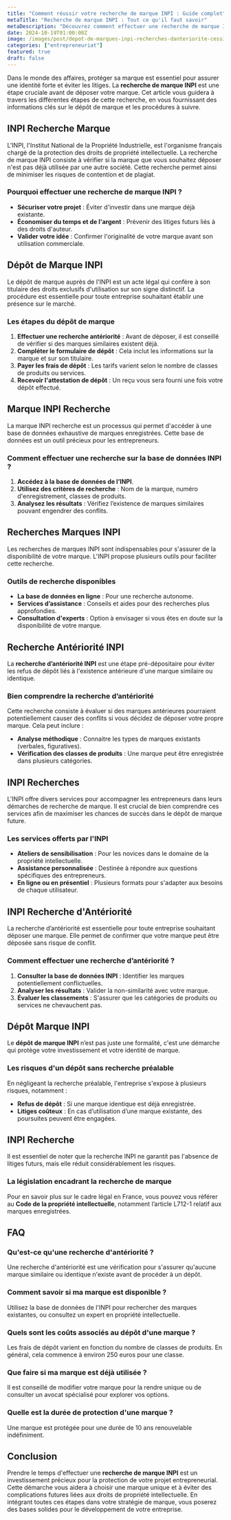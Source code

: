 ```yaml
---
title: "Comment réussir votre recherche de marque INPI : Guide complet"
metaTitle: "Recherche de marque INPI : Tout ce qu'il faut savoir"
metaDescription: "Découvrez comment effectuer une recherche de marque INPI et les étapes essentielles pour protéger votre marque."
date: 2024-10-19T01:00:00Z
image: /images/post/depot-de-marques-inpi-recherches-danteriorite-cession-licence-transfert-0.webp
categories: ["entrepreneuriat"]
featured: true
draft: false
---
```


Dans le monde des affaires, protéger sa marque est essentiel pour assurer une identité forte et éviter les litiges. La **recherche de marque INPI** est une étape cruciale avant de déposer votre marque. Cet article vous guidera à travers les différentes étapes de cette recherche, en vous fournissant des informations clés sur le dépôt de marque et les procédures à suivre.

## INPI Recherche Marque

L'INPI, l'Institut National de la Propriété Industrielle, est l'organisme français chargé de la protection des droits de propriété intellectuelle. La recherche de marque INPI consiste à vérifier si la marque que vous souhaitez déposer n'est pas déjà utilisée par une autre société. Cette recherche permet ainsi de minimiser les risques de contention et de plagiat.

### Pourquoi effectuer une recherche de marque INPI ?

- **Sécuriser votre projet** : Éviter d'investir dans une marque déjà existante.
- **Économiser du temps et de l'argent** : Prévenir des litiges futurs liés à des droits d'auteur.
- **Valider votre idée** : Confirmer l'originalité de votre marque avant son utilisation commerciale.

## Dépôt de Marque INPI

Le dépôt de marque auprès de l'INPI est un acte légal qui confère à son titulaire des droits exclusifs d'utilisation sur son signe distinctif. La procédure est essentielle pour toute entreprise souhaitant établir une présence sur le marché.

### Les étapes du dépôt de marque

1. **Effectuer une recherche antériorité** : Avant de déposer, il est conseillé de vérifier si des marques similaires existent déjà.
2. **Compléter le formulaire de dépôt** : Cela inclut les informations sur la marque et sur son titulaire.
3. **Payer les frais de dépôt** : Les tarifs varient selon le nombre de classes de produits ou services.
4. **Recevoir l'attestation de dépôt** : Un reçu vous sera fourni une fois votre dépôt effectué.

## Marque INPI Recherche

La marque INPI recherche est un processus qui permet d'accéder à une base de données exhaustive de marques enregistrées. Cette base de données est un outil précieux pour les entrepreneurs.

### Comment effectuer une recherche sur la base de données INPI ?

1. **Accédez à la base de données de l’INPI**.
2. **Utilisez des critères de recherche** : Nom de la marque, numéro d'enregistrement, classes de produits.
3. **Analysez les résultats** : Vérifiez l’existence de marques similaires pouvant engendrer des conflits.

## Recherches Marques INPI

Les recherches de marques INPI sont indispensables pour s'assurer de la disponibilité de votre marque. L'INPI propose plusieurs outils pour faciliter cette recherche.

### Outils de recherche disponibles

- **La base de données en ligne** : Pour une recherche autonome.
- **Services d’assistance** : Conseils et aides pour des recherches plus approfondies.
- **Consultation d'experts** : Option à envisager si vous êtes en doute sur la disponibilité de votre marque.

## Recherche Antériorité INPI

La **recherche d’antériorité INPI** est une étape pré-dépositaire pour éviter les refus de dépôt liés à l'existence antérieure d'une marque similaire ou identique.

### Bien comprendre la recherche d’antériorité

Cette recherche consiste à évaluer si des marques antérieures pourraient potentiellement causer des conflits si vous décidez de déposer votre propre marque. Cela peut inclure :

- **Analyse méthodique** : Connaitre les types de marques existants (verbales, figuratives).
- **Vérification des classes de produits** : Une marque peut être enregistrée dans plusieurs catégories.

## INPI Recherches

L'INPI offre divers services pour accompagner les entrepreneurs dans leurs démarches de recherche de marque. Il est crucial de bien comprendre ces services afin de maximiser les chances de succès dans le dépôt de marque future.

### Les services offerts par l'INPI

- **Ateliers de sensibilisation** : Pour les novices dans le domaine de la propriété intellectuelle.
- **Assistance personnalisée** : Destinée à répondre aux questions spécifiques des entrepreneurs.
- **En ligne ou en présentiel** : Plusieurs formats pour s'adapter aux besoins de chaque utilisateur.

## INPI Recherche d'Antériorité

La recherche d’antériorité est essentielle pour toute entreprise souhaitant déposer une marque. Elle permet de confirmer que votre marque peut être déposée sans risque de conflit.

### Comment effectuer une recherche d’antériorité ?

1. **Consulter la base de données INPI** : Identifier les marques potentiellement conflictuelles.
2. **Analyser les résultats** : Valider la non-similarité avec votre marque.
3. **Évaluer les classements** : S'assurer que les catégories de produits ou services ne chevauchent pas.

## Dépôt Marque INPI

Le **dépôt de marque INPI** n’est pas juste une formalité, c'est une démarche qui protège votre investissement et votre identité de marque.

### Les risques d'un dépôt sans recherche préalable

En négligeant la recherche préalable, l'entreprise s'expose à plusieurs risques, notamment :

- **Refus de dépôt** : Si une marque identique est déjà enregistrée.
- **Litiges coûteux** : En cas d’utilisation d’une marque existante, des poursuites peuvent être engagées.

## INPI Recherche

Il est essentiel de noter que la recherche INPI ne garantit pas l'absence de litiges futurs, mais elle réduit considérablement les risques. 

### La législation encadrant la recherche de marque

Pour en savoir plus sur le cadre légal en France, vous pouvez vous référer au **Code de la propriété intellectuelle**, notamment l’article L712-1 relatif aux marques enregistrées.

## FAQ

### Qu'est-ce qu'une recherche d'antériorité ?

Une recherche d'antériorité est une vérification pour s'assurer qu'aucune marque similaire ou identique n'existe avant de procéder à un dépôt.

### Comment savoir si ma marque est disponible ?

Utilisez la base de données de l'INPI pour rechercher des marques existantes, ou consultez un expert en propriété intellectuelle.

### Quels sont les coûts associés au dépôt d'une marque ?

Les frais de dépôt varient en fonction du nombre de classes de produits. En général, cela commence à environ 250 euros pour une classe.

### Que faire si ma marque est déjà utilisée ?

Il est conseillé de modifier votre marque pour la rendre unique ou de consulter un avocat spécialisé pour explorer vos options.

### Quelle est la durée de protection d'une marque ?

Une marque est protégée pour une durée de 10 ans renouvelable indéfiniment.

## Conclusion

Prendre le temps d'effectuer une **recherche de marque INPI** est un investissement précieux pour la protection de votre projet entrepreneurial. Cette démarche vous aidera à choisir une marque unique et à éviter des complications futures liées aux droits de propriété intellectuelle. En intégrant toutes ces étapes dans votre stratégie de marque, vous poserez des bases solides pour le développement de votre entreprise.